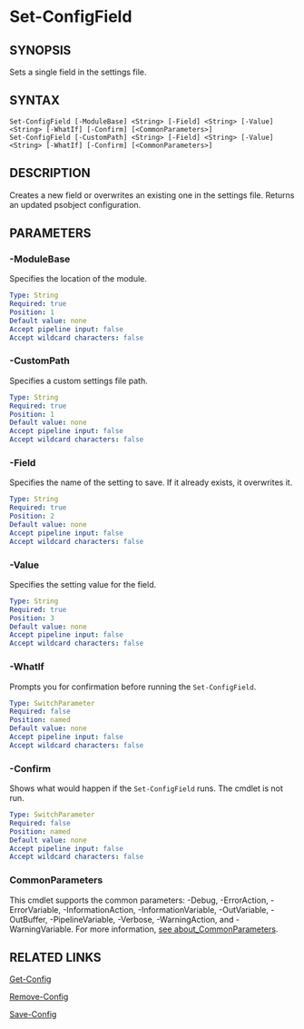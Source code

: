 # Set-ConfigField

## SYNOPSIS
Sets a single field in the settings file.

[\\]: # (END SYNOPSIS)

## SYNTAX
```
Set-ConfigField [-ModuleBase] <String> [-Field] <String> [-Value] <String> [-WhatIf] [-Confirm] [<CommonParameters>]Set-ConfigField [-CustomPath] <String> [-Field] <String> [-Value] <String> [-WhatIf] [-Confirm] [<CommonParameters>]
```

[\\]: # (END SYNTAX)

## DESCRIPTION
Creates a new field or overwrites an existing one in the settings file. Returns an updated psobject configuration.

[\\]: # (END DESCRIPTION)

## PARAMETERS

### -ModuleBase
Specifies the location of the module.
```yaml
Type: String
Required: true
Position: 1
Default value: none
Accept pipeline input: false
Accept wildcard characters: false
```

### -CustomPath
Specifies a custom settings file path.
```yaml
Type: String
Required: true
Position: 1
Default value: none
Accept pipeline input: false
Accept wildcard characters: false
```

### -Field
Specifies the name of the setting to save. If it already exists, it overwrites it.
```yaml
Type: String
Required: true
Position: 2
Default value: none
Accept pipeline input: false
Accept wildcard characters: false
```

### -Value
Specifies the setting value for the field.
```yaml
Type: String
Required: true
Position: 3
Default value: none
Accept pipeline input: false
Accept wildcard characters: false
```

### -WhatIf
Prompts you for confirmation before running the `Set-ConfigField`.
```yaml
Type: SwitchParameter
Required: false
Position: named
Default value: none
Accept pipeline input: false
Accept wildcard characters: false
```

### -Confirm
Shows what would happen if the `Set-ConfigField` runs. The cmdlet is not run.
```yaml
Type: SwitchParameter
Required: false
Position: named
Default value: none
Accept pipeline input: false
Accept wildcard characters: false
```

### CommonParameters
This cmdlet supports the common parameters: -Debug, -ErrorAction, -ErrorVariable, -InformationAction, -InformationVariable, -OutVariable, -OutBuffer, -PipelineVariable, -Verbose, -WarningAction, and -WarningVariable. For more information, [see about_CommonParameters](https://docs.microsoft.com/pl-pl/powershell/module/microsoft.powershell.core/about/about_commonparameters).

[\\]: # (END PARAMETERS)

## RELATED LINKS
[Get-Config](Get-Config.md)

[Remove-Config](Remove-Config.md)

[Save-Config](Save-Config.md)

[\\]: # (END RELATED LINKS)

[\\]: # (Generated by PSDocsGenerator)
[\\]: # (https://github.com/akotu235/PSDocsGenerator)
